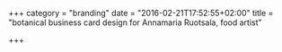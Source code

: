 +++
category = "branding"
date = "2016-02-21T17:52:55+02:00"
title = "botanical business card design for Annamaria Ruotsala, food artist"

+++
